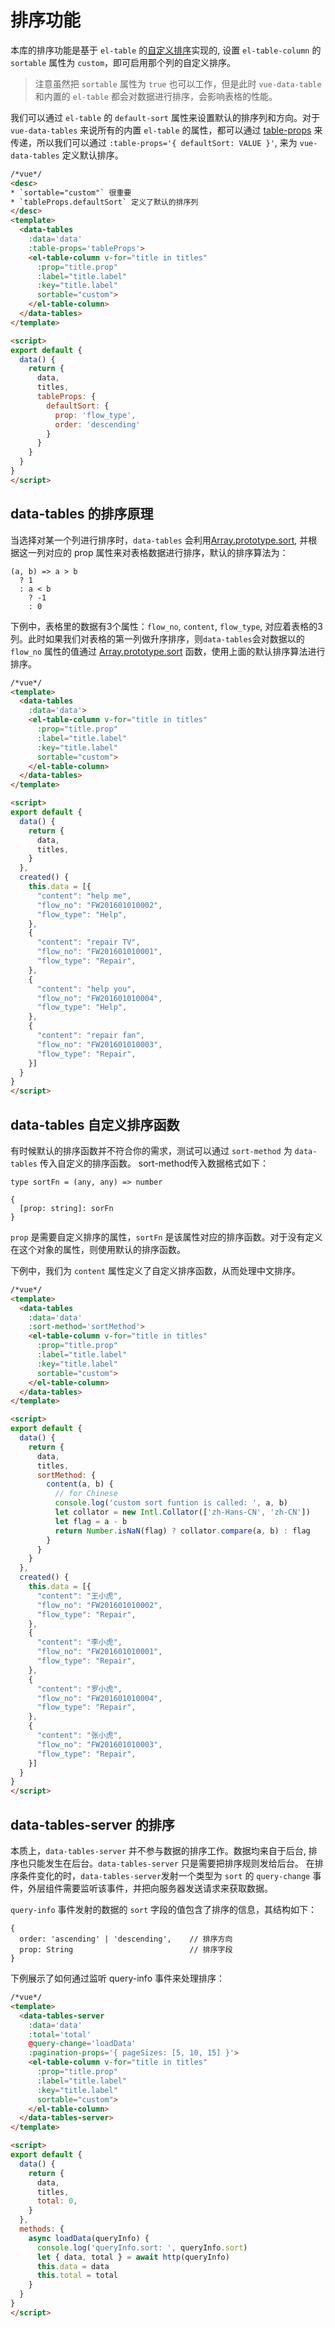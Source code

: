 # 排序功能

本库的排序功能是基于 `el-table` 的[自定义排序](http://element.eleme.io/#/zh-CN/component/table#pai-xu)实现的, 设置 `el-table-column` 的 `sortable` 属性为 `custom`，即可启用那个列的自定义排序。

> 注意虽然把 `sortable` 属性为 `true` 也可以工作，但是此时 `vue-data-table` 和内置的 `el-table` 都会对数据进行排序，会影响表格的性能。

我们可以通过 `el-table` 的 `default-sort` 属性来设置默认的排序列和方向。对于 `vue-data-tables` 来说所有的内置 `el-table` 的属性，都可以通过 [table-props](zh-cn/basic.md?id=传递-prop-给内置的-el-table) 来传递，所以我们可以通过 `:table-props='{ defaultSort: VALUE }'`, 来为  `vue-data-tables` 定义默认排序。

```html
/*vue*/
<desc>
* `sortable="custom"` 很重要
* `tableProps.defaultSort` 定义了默认的排序列
</desc>
<template>
  <data-tables
    :data='data'
    :table-props='tableProps'>
    <el-table-column v-for="title in titles"
      :prop="title.prop"
      :label="title.label"
      :key="title.label"
      sortable="custom">
    </el-table-column>
  </data-tables>
</template>

<script>
export default {
  data() {
    return {
      data,
      titles,
      tableProps: {
        defaultSort: {
          prop: 'flow_type',
          order: 'descending'
        }
      }
    }
  }
}
</script>
```

## data-tables 的排序原理
当选择对某一个列进行排序时，`data-tables` 会利用[Array.prototype.sort](https://developer.mozilla.org/zh-CN/docs/Web/JavaScript/Reference/Global_Objects/Array/sort), 并根据这一列对应的 prop 属性来对表格数据进行排序，默认的排序算法为：

```
(a, b) => a > b
  ? 1
  : a < b
    ? -1
    : 0
```

下例中，表格里的数据有3个属性：`flow_no`, `content`, `flow_type`, 对应着表格的3列。此时如果我们对表格的第一列做升序排序，则`data-tables`会对数据以的 `flow_no` 属性的值通过 [Array.prototype.sort](https://developer.mozilla.org/zh-CN/docs/Web/JavaScript/Reference/Global_Objects/Array/sort) 函数，使用上面的默认排序算法进行排序。

```html
/*vue*/
<template>
  <data-tables
    :data='data'>
    <el-table-column v-for="title in titles"
      :prop="title.prop"
      :label="title.label"
      :key="title.label"
      sortable="custom">
    </el-table-column>
  </data-tables>
</template>

<script>
export default {
  data() {
    return {
      data,
      titles,
    }
  },
  created() {
    this.data = [{
      "content": "help me",
      "flow_no": "FW201601010002",
      "flow_type": "Help",
    },
    {
      "content": "repair TV",
      "flow_no": "FW201601010001",
      "flow_type": "Repair",
    },
    {
      "content": "help you",
      "flow_no": "FW201601010004",
      "flow_type": "Help",
    },
    {
      "content": "repair fan",
      "flow_no": "FW201601010003",
      "flow_type": "Repair",
    }]
  }
}
</script>
```

## data-tables 自定义排序函数
有时候默认的排序函数并不符合你的需求，测试可以通过 `sort-method` 为 `data-tables` 传入自定义的排序函数。
sort-method传入数据格式如下：

```
type sortFn = (any, any) => number

{
  [prop: string]: sorFn
}
```

`prop` 是需要自定义排序的属性，`sortFn` 是该属性对应的排序函数。对于没有定义在这个对象的属性，则使用默认的排序函数。

下例中，我们为 `content` 属性定义了自定义排序函数，从而处理中文排序。

```html
/*vue*/
<template>
  <data-tables
    :data='data'
    :sort-method='sortMethod'>
    <el-table-column v-for="title in titles"
      :prop="title.prop"
      :label="title.label"
      :key="title.label"
      sortable="custom">
    </el-table-column>
  </data-tables>
</template>

<script>
export default {
  data() {
    return {
      data,
      titles,
      sortMethod: {
        content(a, b) {
          // for Chinese
          console.log('custom sort funtion is called: ', a, b)
          let collator = new Intl.Collator(['zh-Hans-CN', 'zh-CN'])
          let flag = a - b
          return Number.isNaN(flag) ? collator.compare(a, b) : flag
        }
      }
    }
  },
  created() {
    this.data = [{
      "content": "王小虎",
      "flow_no": "FW201601010002",
      "flow_type": "Repair",
    },
    {
      "content": "李小虎",
      "flow_no": "FW201601010001",
      "flow_type": "Repair",
    },
    {
      "content": "罗小虎",
      "flow_no": "FW201601010004",
      "flow_type": "Repair",
    },
    {
      "content": "张小虎",
      "flow_no": "FW201601010003",
      "flow_type": "Repair",
    }]
  }
}
</script>
```

## data-tables-server 的排序
本质上，`data-tables-server` 并不参与数据的排序工作。数据均来自于后台, 排序也只能发生在后台。`data-tables-server` 只是需要把排序规则发给后台。
在排序条件变化的时，`data-tables-server`发射一个类型为 `sort` 的 `query-change` 事件，外层组件需要监听该事件，并把向服务器发送请求来获取数据。

`query-info` 事件发射的数据的 `sort` 字段的值包含了排序的信息，其结构如下：

```
{
  order: 'ascending' | 'descending',    // 排序方向
  prop: String                          // 排序字段
}
```

下例展示了如何通过监听 query-info 事件来处理排序：

```html
/*vue*/
<template>
  <data-tables-server
    :data='data'
    :total='total'
    @query-change='loadData'
    :pagination-props='{ pageSizes: [5, 10, 15] }'>
    <el-table-column v-for="title in titles"
      :prop="title.prop"
      :label="title.label"
      :key="title.label"
      sortable="custom">
    </el-table-column>
  </data-tables-server>
</template>

<script>
export default {
  data() {
    return {
      data,
      titles,
      total: 0,
    }
  },
  methods: {
    async loadData(queryInfo) {
      console.log('queryInfo.sort: ', queryInfo.sort)
      let { data, total } = await http(queryInfo)
      this.data = data
      this.total = total
    }
  }
}
</script>
```
